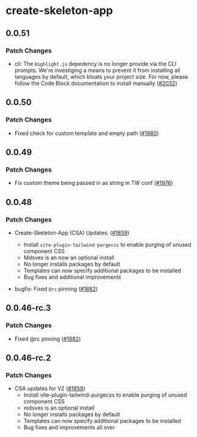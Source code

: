 # create-skeleton-app

## 0.0.51

### Patch Changes

- cli: The `Highlight.js` depedency is no longer provide via the CLI prompts. We're investiging a means to prevent it from installing all languages by default, which bloats your project size. For now, please follow the Code Block documentation to install manually ([#2032](https://github.com/skeletonlabs/skeleton/pull/2032))

## 0.0.50

### Patch Changes

- Fixed check for custom template and empty path ([#1980](https://github.com/skeletonlabs/skeleton/pull/1980))

## 0.0.49

### Patch Changes

- Fix custom theme being passed in as string in TW conf ([#1976](https://github.com/skeletonlabs/skeleton/pull/1976))

## 0.0.48

### Patch Changes

- Create-Skeleton-App (CSA) Updates: ([#1859](https://github.com/skeletonlabs/skeleton/pull/1859))

  - Install `vite-plugin-tailwind-purgecss` to enable purging of unused component CSS
  - Mdsvex is an now an optional install
  - No longer installs packages by default
  - Templates can now specify additional packages to be installed
  - Bug fixes and additional improvements

- bugfix: Fixed `@rc` pinning ([#1882](https://github.com/skeletonlabs/skeleton/pull/1882))

## 0.0.46-rc.3

### Patch Changes

- Fixed @rc pinning ([#1882](https://github.com/skeletonlabs/skeleton/pull/1882))

## 0.0.46-rc.2

### Patch Changes

- CSA updates for V2 ([#1859](https://github.com/skeletonlabs/skeleton/pull/1859))
  - Install vite-plugin-tailwind-purgecss to enable purging of unused component CSS
  - mdsvex is an optional install
  - No longer installs packages by default
  - Templates can now specify additional packages to be installed
  - Bug fixes and improvements all over
